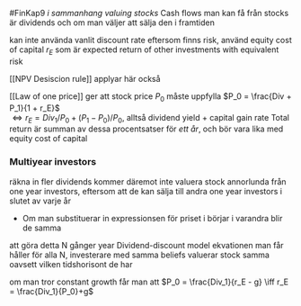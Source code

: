 #FinKap9
*i sammanhang valuing stocks*
Cash flows man kan få från stocks är dividends och om man väljer att sälja den i framtiden

kan inte använda vanlit discount rate eftersom finns risk, använd equity cost of capital $r_E$ som är expected return of other investments with equivalent risk

[[NPV Desiscion rule]] applyar här också

[[Law of one price]] ger att stock price $P_0$ måste uppfylla $P_0 = \frac{Div + P_1}{1 + r_E}$  
$\iff r_E = Div_1/P_0 + (P_1 - P_0)/P_0$, alltså dividend yield + capital gain rate
Total return är summan av dessa procentsatser för *ett år*, och bör vara lika med equity cost of capital

### Multiyear investors
räkna in fler dividends
kommer däremot inte valuera stock annorlunda från one year investors, eftersom att de kan sälja till andra one year investors i slutet av varje år
- Om man substituerar in expressionsen för priset i börjar i varandra blir de samma

att göra detta N gånger year Dividend-discount model
ekvationen man får håller för alla N, investerare med samma beliefs valuerar stock samma oavsett vilken tidshorisont de har

om man tror constant growth får man att $P_0 = \frac{Div_1}{r_E - g} \iff r_E = \frac{Div_1}{P_0}+g$